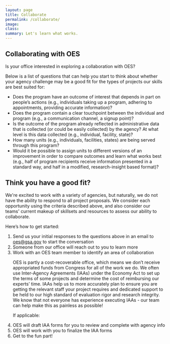 ```yaml
---
layout: page
title: Collaborate
permalink: /collaborate/
image:
class:
summary: Let's learn what works.
---
```

## Collaborating with OES

Is your office interested in exploring a collaboration with OES?

Below is a list of questions that can help you start to think about whether your agency challenge may be a good fit for the types of projects our skills are best suited for:

 - Does the program have an outcome of interest that depends in part on people’s actions (e.g., individuals taking up a program, adhering to appointments, providing accurate information)?
 - Does the program contain a clear touchpoint between the individual and program (e.g., a communication channel, a signup point)?
 - Is the outcome of the program already reflected in administrative data that is collected (or could be easily collected) by the agency? At what level is this data collected (e.g., individual, facility, state)?
 - How many units (e.g., individuals, facilities, states) are being served through this program? 
 - Would it be possible to assign units to different versions of an improvement in order to compare outcomes and learn what works best (e.g., half of program recipients receive information presented in a standard way, and half in a modified, research-insight based format)?

## Think you have a good fit?

We're excited to work with a variety of agencies, but naturally, we do not have the ability to respond to all project proposals. We consider each opportunity using the criteria described above, and also consider our teams' current makeup of skillsets and resources to assess our ability to collaborate.

Here’s how to get started:
<ol>
<li>Send us your initial responses to the questions above in an email to <a href="mailto:oes@gsa.gov?subject=Collaboration">oes@gsa.gov</a> to start the conversation</li>
<li>Someone from our office will reach out to you to learn more</li>
<li>Work with an OES team member to identify an area of collaboration</li>

OES is partly a cost-recoverable office, which means we don’t receive appropriated funds from Congress for all of the work we do. We often use Inter-Agency Agreements (IAAs) under the Economy Act to set up the terms of some projects and determine the cost of reimbursing our experts’ time.  IAAs help us to more accurately plan to ensure you  are getting the relevant staff your project requires and dedicated support to be held to our high standard of evaluation rigor and research integrity. We know that not everyone has experience executing IAAs - our team can help make this as painless as possible!

If applicable:

<li>OES will draft IAA forms for you to review and complete with agency info</li>
<li>OES will work with you to finalize the IAA forms</li>
<li>Get to the fun part!</li>
</ol>



